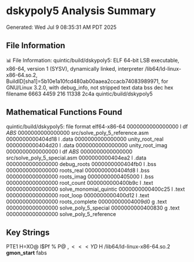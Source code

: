 # dskypoly5 Analysis Summary
Generated: Wed Jul  9 08:35:31 AM PDT 2025

## File Information
📊 File Information:
quintic/build/dskypoly5: ELF 64-bit LSB executable, x86-64, version 1 (SYSV), dynamically linked, interpreter /lib64/ld-linux-x86-64.so.2, BuildID[sha1]=5b10e1a10fcd480ab00aaea2ccacb74083989971, for GNU/Linux 3.2.0, with debug_info, not stripped
   text	   data	    bss	    dec	    hex	filename
   6663	   4459	    216	  11338	   2c4a	quintic/build/dskypoly5

## Mathematical Functions Found
quintic/build/dskypoly5:     file format elf64-x86-64
0000000000000000 l    df *ABS*	0000000000000000              src/solve_poly_5_reference.asm
0000000000404d18 l       .data	0000000000000000              unity_root_real
0000000000404d20 l       .data	0000000000000000              unity_root_imag
0000000000000000 l    df *ABS*	0000000000000000              src/solve_poly_5_special.asm
0000000000404ea2 l       .data	0000000000000000              debug_roots
0000000000404fb0 l       .bss	0000000000000000              roots_real
0000000000404fd8 l       .bss	0000000000000000              roots_imag
0000000000405000 l       .bss	0000000000000000              root_count
0000000000400b9c l       .text	0000000000000000              solve_monomial_quintic
0000000000400c25 l       .text	0000000000000000              root_loop
0000000000400d12 l       .text	0000000000000000              roots_complete
00000000004009d0 g       .text	0000000000000000              solve_poly_5_special
0000000000400830 g       .text	0000000000000000              solve_poly_5_reference

## Key Strings
PTE1
H=XO@
l$Pf
% P@
$%(P@
,%0P@
<%XN@
% P@
%(P@
<%XN@
% P@
%0P@
<%XN@
%0P@
%XN@
%PN@
YD$ H
/lib64/ld-linux-x86-64.so.2
__gmon_start__
fabs
